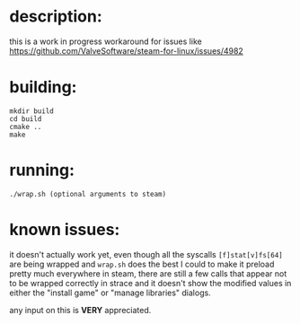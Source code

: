# description:

this is a work in progress workaround for issues like https://github.com/ValveSoftware/steam-for-linux/issues/4982

# building:

    mkdir build
    cd build
    cmake ..
    make

# running:

    ./wrap.sh (optional arguments to steam)

# known issues:

it doesn't actually work yet, even though all the syscalls `[f]stat[v]fs[64]` are being wrapped and `wrap.sh` does the best I could to make it preload pretty much everywhere in steam, there are still a few calls that appear not to be wrapped correctly in strace and it doesn't show the modified values in either the "install game" or "manage libraries" dialogs.

any input on this is **VERY** appreciated.
